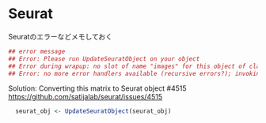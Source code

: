 # Seurat
Seuratのエラーなどメモしておく

```r
## error message
## Error: Please run UpdateSeuratObject on your object
## Error during wrapup: no slot of name "images" for this object of class "Seurat"
## Error: no more error handlers available (recursive errors?); invoking 'abort' restart
```
Solution:
Converting this matrix to Seurat object #4515
https://github.com/satijalab/seurat/issues/4515
```r
  seurat_obj <- UpdateSeuratObject(seurat_obj)
```
